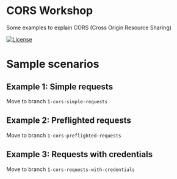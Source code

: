 CORS Workshop
=============
Some examples to explain CORS (Cross Origin Resource Sharing)

[![License](http://img.shields.io/:license-mit-blue.svg)](http://doge.mit-license.org)

# Sample scenarios

## Example 1: Simple requests
Move to branch `1-cors-simple-requests`

## Example 2: Preflighted requests
Move to branch `1-cors-preflighted-requests`

## Example 3: Requests with credentials
Move to branch `1-cors-requests-with-credentials`